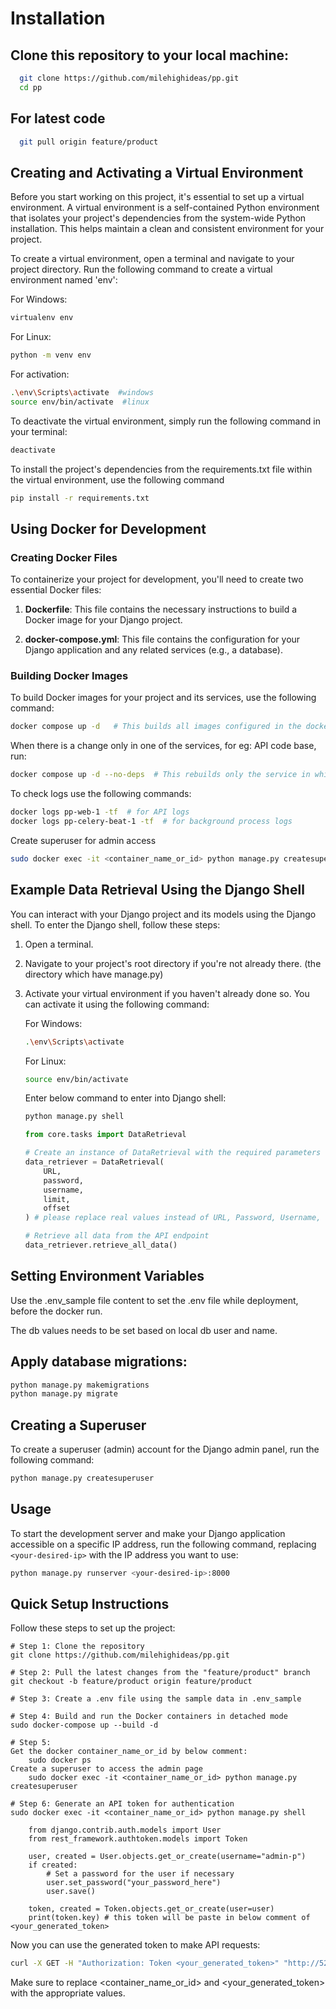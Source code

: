 # Installation

  ## Clone this repository to your local machine:
    
  ```bash
    git clone https://github.com/milehighideas/pp.git
    cd pp
  ```
  ## For latest code
  ```bash
    git pull origin feature/product
  ```

## Creating and Activating a Virtual Environment

Before you start working on this project, it's essential to set up a virtual environment. A virtual environment is a self-contained Python environment that isolates your project's dependencies from the system-wide Python installation. This helps maintain a clean and consistent environment for your project.

To create a virtual environment, open a terminal and navigate to your project directory. Run the following command to create a virtual environment named 'env':
  
  For Windows:
  
  ```bash
  virtualenv env
  ```
  For Linux:
  ```bash
  python -m venv env
  ```
  For activation:
  ```bash
  .\env\Scripts\activate  #windows
  source env/bin/activate  #linux
  ```
  To deactivate the virtual environment, simply run the following command in your terminal:
  ```bash
  deactivate
  ```
  To install the project's dependencies from the requirements.txt file within the virtual environment, use the following command
  
  ```bash
  pip install -r requirements.txt
  ```

## Using Docker for Development

### Creating Docker Files

To containerize your project for development, you'll need to create two essential Docker files:

1. **Dockerfile**: This file contains the necessary instructions to build a Docker image for your Django project.

2. **docker-compose.yml**: This file contains the configuration for your Django application and any related services (e.g., a database).

### Building Docker Images

To build Docker images for your project and its services, use the following command:

```bash
docker compose up -d   # This builds all images configured in the docker-compose.yml file
```
When there is a change only in one of the services, for eg: API code base, run:
```bash
docker compose up -d --no-deps  # This rebuilds only the service in which changes are made.
```
To check logs use the following commands:

```bash
docker logs pp-web-1 -tf  # for API logs
docker logs pp-celery-beat-1 -tf  # for background process logs
```

Create superuser for admin access
```bash
sudo docker exec -it <container_name_or_id> python manage.py createsuperuser
```

## Example Data Retrieval Using the Django Shell

You can interact with your Django project and its models using the Django shell. To enter the Django shell, follow these steps:

1. Open a terminal.

2. Navigate to your project's root directory if you're not already there. (the directory which have manage.py)

3. Activate your virtual environment if you haven't already done so. You can activate it using the following command:

    For Windows:
    
    ```bash
    .\env\Scripts\activate
    ```
    For Linux:
    ```bash
    source env/bin/activate
    ```
    Enter below command to enter into Django shell:
    ```bash
    python manage.py shell
    ```
    ```python
    from core.tasks import DataRetrieval
    
    # Create an instance of DataRetrieval with the required parameters
    data_retriever = DataRetrieval(
        URL,
        password,
        username,
        limit,
        offset
    ) # please replace real values instead of URL, Password, Username, LIMIT and OFFSET parameters
    
    # Retrieve all data from the API endpoint
    data_retriever.retrieve_all_data()
    ```

## Setting Environment Variables

Use the .env_sample file content to set the .env file while deployment, before the docker run.

The db values needs to be set based on local db user and name.

## Apply database migrations:

```bash
python manage.py makemigrations
python manage.py migrate
```

## Creating a Superuser

To create a superuser (admin) account for the Django admin panel, run the following command:

```bash
python manage.py createsuperuser
```

## Usage

To start the development server and make your Django application accessible on a specific IP address, run the following command, replacing `<your-desired-ip>` with the IP address you want to use:

```bash
python manage.py runserver <your-desired-ip>:8000
```

## Quick Setup Instructions

Follow these steps to set up the project:

```shell
# Step 1: Clone the repository
git clone https://github.com/milehighideas/pp.git

# Step 2: Pull the latest changes from the "feature/product" branch
git checkout -b feature/product origin feature/product

# Step 3: Create a .env file using the sample data in .env_sample

# Step 4: Build and run the Docker containers in detached mode
sudo docker-compose up --build -d

# Step 5:
Get the docker container_name_or_id by below comment:
    sudo docker ps
Create a superuser to access the admin page
    sudo docker exec -it <container_name_or_id> python manage.py createsuperuser

# Step 6: Generate an API token for authentication
sudo docker exec -it <container_name_or_id> python manage.py shell

    from django.contrib.auth.models import User
    from rest_framework.authtoken.models import Token
    
    user, created = User.objects.get_or_create(username="admin-p")
    if created:
        # Set a password for the user if necessary
        user.set_password("your_password_here")
        user.save()
    
    token, created = Token.objects.get_or_create(user=user)
    print(token.key) # this token will be paste in below comment of <your_generated_token>

```
  Now you can use the generated token to make API requests:
  
  ```bash
  curl -X GET -H "Authorization: Token <your_generated_token>" "http://52.12.64.222/api/products/?UPC=&ManufacturerPartNumber=AAC17-22G5"
  ```

  Make sure to replace <container_name_or_id> and <your_generated_token> with the appropriate values.





